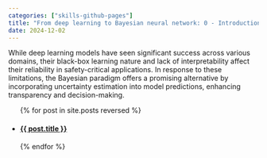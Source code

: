 ```yaml
---
categories: ["skills-github-pages"]
title: "From deep learning to Bayesian neural network: 0 - Introduction"
date: 2024-12-02
---
```


While deep learning models have seen significant success across various domains, their black-box learning nature and lack of interpretability affect their reliability in safety-critical applications. In response to these limitations, the Bayesian paradigm offers a promising alternative by incorporating uncertainty estimation into model predictions, enhancing transparency and decision-making.

<ul>
  {% for post in site.posts reversed %}
    <li>
      <h4><a href="{{ post.url }}">{{ post.title }}</a></h4>
    </li>
  {% endfor %}
</ul>